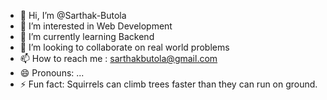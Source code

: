 - 👋 Hi, I’m @Sarthak-Butola
- 👀 I’m interested in Web Development
- 🌱 I’m currently learning Backend 
- 💞️ I’m looking to collaborate on real world problems
- 📫 How to reach me : sarthakbutola@gmail.com
- 😄 Pronouns: ...
- ⚡ Fun fact: Squirrels can climb trees faster than they can run on ground. 

<!---
Sarthak-Butola/Sarthak-Butola is a ✨ special ✨ repository because its `README.md` (this file) appears on your GitHub profile.
You can click the Preview link to take a look at your changes.
--->
